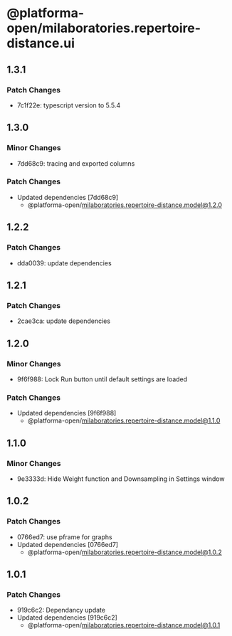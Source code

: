 # @platforma-open/milaboratories.repertoire-distance.ui

## 1.3.1

### Patch Changes

- 7c1f22e: typescript version to 5.5.4

## 1.3.0

### Minor Changes

- 7dd68c9: tracing and exported columns

### Patch Changes

- Updated dependencies [7dd68c9]
  - @platforma-open/milaboratories.repertoire-distance.model@1.2.0

## 1.2.2

### Patch Changes

- dda0039: update dependencies

## 1.2.1

### Patch Changes

- 2cae3ca: update dependencies

## 1.2.0

### Minor Changes

- 9f6f988: Lock Run button until default settings are loaded

### Patch Changes

- Updated dependencies [9f6f988]
  - @platforma-open/milaboratories.repertoire-distance.model@1.1.0

## 1.1.0

### Minor Changes

- 9e3333d: Hide Weight function and Downsampling in Settings window

## 1.0.2

### Patch Changes

- 0766ed7: use pframe for graphs
- Updated dependencies [0766ed7]
  - @platforma-open/milaboratories.repertoire-distance.model@1.0.2

## 1.0.1

### Patch Changes

- 919c6c2: Dependancy update
- Updated dependencies [919c6c2]
  - @platforma-open/milaboratories.repertoire-distance.model@1.0.1
